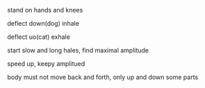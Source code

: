 stand on hands and knees

deflect down(dog) inhale

deflect uo(cat) exhale

start slow and long hales, find maximal amplitude

speed up, keepy amplitued

body must not move back and forth, only up and down some parts
